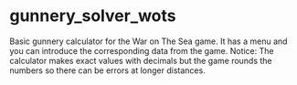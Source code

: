 # gunnery_solver_wots
Basic gunnery calculator for the War on The Sea game. It has a menu and you can introduce the corresponding data from the game. Notice: The calculator makes exact values with decimals but the game rounds the numbers so there can be errors at longer distances.
